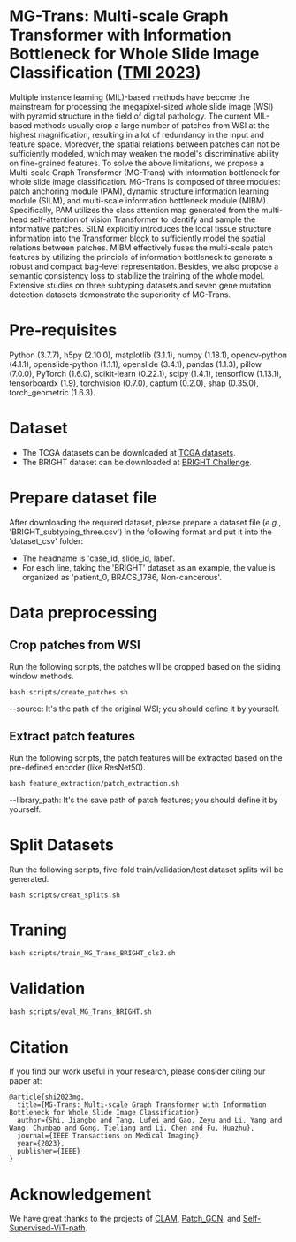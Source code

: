 # MG-Trans: Multi-scale Graph Transformer with Information Bottleneck for Whole Slide Image Classification ([TMI 2023](https://ieeexplore.ieee.org/abstract/document/10244116))

Multiple instance learning (MIL)-based methods have become the mainstream for processing the megapixel-sized whole slide image (WSI) with pyramid structure in the field of digital pathology. The current MIL-based methods usually crop a large number of patches from WSI at the highest magnification, resulting in a lot of redundancy in the input and feature space. Moreover, the spatial relations between patches can not be sufficiently modeled, which may weaken the model's discriminative ability on fine-grained features. To solve the above limitations, we propose a Multi-scale Graph Transformer (MG-Trans) with information bottleneck for whole slide image classification. MG-Trans is composed of three modules: patch anchoring module (PAM), dynamic structure information learning module (SILM), and multi-scale information bottleneck module (MIBM). Specifically, PAM utilizes the class attention map generated from the multi-head self-attention of vision Transformer to identify and sample the informative patches. SILM explicitly introduces the local tissue structure information into the Transformer block to sufficiently model the spatial relations between patches. MIBM effectively fuses the multi-scale patch features by utilizing the principle of information bottleneck to generate a robust and compact bag-level representation. Besides, we also propose a semantic consistency loss to stabilize the training of the whole model. Extensive studies on three subtyping datasets and seven gene mutation detection datasets demonstrate the superiority of MG-Trans.

# Pre-requisites

Python (3.7.7), h5py (2.10.0), matplotlib (3.1.1), numpy (1.18.1), opencv-python (4.1.1), openslide-python (1.1.1), openslide (3.4.1), pandas (1.1.3), pillow (7.0.0), PyTorch (1.6.0), scikit-learn (0.22.1), scipy (1.4.1), tensorflow (1.13.1), tensorboardx (1.9), torchvision (0.7.0), captum (0.2.0), shap (0.35.0), torch_geometric (1.6.3).

# Dataset

* The TCGA datasets can be downloaded at [TCGA datasets](https://portal.gdc.cancer.gov/).
* The BRIGHT dataset can be downloaded at [BRIGHT Challenge](https://research.ibm.com/haifa/Workshops/BRIGHT/).

# Prepare dataset file

After downloading the required dataset, please prepare a dataset file (*e.g.*, 'BRIGHT_subtyping_three.csv') in the following format and put it into the 'dataset_csv' folder:

* The headname is 'case_id, slide_id, label'.
* For each line, taking the 'BRIGHT' dataset as an example, the value is organized as 'patient_0, BRACS_1786, Non-cancerous'.

# Data preprocessing

## Crop patches from WSI

Run the following scripts, the patches will be cropped based on the sliding window methods.

```
bash scripts/create_patches.sh 
```

--source: It's the path of the original WSI; you should define it by yourself.

## Extract patch features

Run the following scripts, the patch features will be extracted based on the pre-defined encoder (like ResNet50).

```
bash feature_extraction/patch_extraction.sh
```

--library_path: It's the save path of patch features; you should define it by yourself.

# Split Datasets

Run the following scripts, five-fold train/validation/test dataset splits will be generated.

```
bash scripts/creat_splits.sh
```

# Traning

```
bash scripts/train_MG_Trans_BRIGHT_cls3.sh
```

# Validation

```
bash scripts/eval_MG_Trans_BRIGHT.sh
```

# Citation

If you find our work useful in your research, please consider citing our paper at:

```
@article{shi2023mg,
  title={MG-Trans: Multi-scale Graph Transformer with Information Bottleneck for Whole Slide Image Classification},
  author={Shi, Jiangbo and Tang, Lufei and Gao, Zeyu and Li, Yang and Wang, Chunbao and Gong, Tieliang and Li, Chen and Fu, Huazhu},
  journal={IEEE Transactions on Medical Imaging},
  year={2023},
  publisher={IEEE}
}
```

# Acknowledgement

We have great thanks to the projects of [CLAM](https://github.com/mahmoodlab/CLAM), [Patch_GCN](https://github.com/mahmoodlab/Patch-GCN), and [Self-Supervised-ViT-path](https://github.com/Richarizardd/Self-Supervised-ViT-Path).
